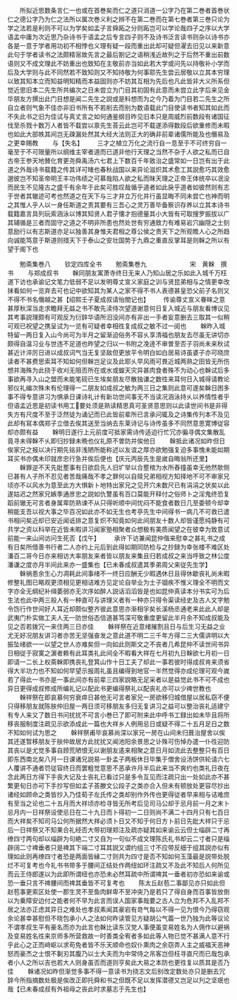 <!-- { "loadSidebar": true } -->
　　所拟近思数条言仁一也或在首巻矣而仁之道只消道一公字乃在第二巻者首巻状仁之德公字乃为仁之法所以属次巻义利之辨不在第二巻而在第七巻者第三巻只论为学之法若是利则不可以为学矣如孟子言舜跖之分则跖岂可以学论哉四子之序以大学语孟中庸为次近思乃杂诗书于语孟之后专言四子则不及诗书泛言读书则杂以诗书亦各是一意于学者用功初不相悖也义理有疑一段而重出此却可疑但濯去旧见以来新意此句于学者读书之法颇精宻故先言之最后劄记之语稍浅近故列之于后然不重出前数语则又不成文理此不妨重出也致知在主敬前亦当如此若大学或问先以持敬补小学而后及大学则与此不同然若不致知则又不知持敬为何事耶先生尝云居敬以立其本穷理以致其知本立而知益明知精而本益固则亦不妨其互相为先后也凡此皆非大义所系但觉近思旧本二先生所共编次之日未尝立为门目其初固有此意而未尝立此字后来见金华朋友方撰出此门目想是闻二先生之説或是料想而为之今乃着为门目若二先生之所自立者则气象不佳亦非旧书所有不若削去而别为数语载此门目使读书者知其如此而不失此书之旧为佳试与真丈言之如何通鉴纲目昨见旧本只是周威烈前数段有诸国征伐至杀戮十数万人者皆不载尝以禀先生荅云此岂可不载遂添得数段后欲重修而未暇也如此大部帙其间岂无疎漏处然其大经大法则正大的确非前辈诸儒所能及也僭易及之更幸赐教
　　与【失名】
　　三才之植立万化之流行自一息至于不可终穷自一毫至于不可限量所以纲维主宰者道而已道非他行天理之当然不杂于人欲之私而已自古帝王参天地賛化育更尧舜禹汤六七君上下数百千年致治之盛常如一日岂有出于此道之外哉诗书载籍之传其详可暏也春秋战国以来异论滋炽其术愈工其説愈巧其效愈邈彼岂不知圣帝明王丰功伟绩之可慕哉陷人欲之私而昩天理之正帝王体统卒以冺没而民生不见隆古之盛千有余年于此矣可胜叹哉循乎道者如此戾乎道者如彼然则有志于世者其辙迹可考也然道之在天下与三才并立万化并行虽显晦不同未尝亡也神而明之其惟人乎人以一身任斯道之责其要有三吾心之灵万善毕备察识存养以立其本诗书载籍嘉言具列玩索涵泳以博其知贤人君子懐才抱德量其小大皆有可取搜罗振拔以广其辅循是三者而固守之道之不明非所患也然处世有穷通致力有难易岩穴幽隠之士刻意励行以有志斯道亦足以独善其身惟夫君相之尊公侯之贵天下之所观曕人心之所趋向诚能笃意于斯道则措天下于泰山之安壮国势于九鼎之重直反掌耳是则榦之所以有望于阁下也








　　勉斋集巻八
　　钦定四库全书
　　勉斋集巻九　　　　　　　宋　黄榦　撰书
　　与郑成叔书
　　榦同朋友寓萧寺终日无来人乃知山居之乐如此入城千万枉道下访也承谕记文笔力低弱不足以发明尊丈宣义家庭之训与贤昆弟相与之情更幸改抹看如何一览弃去可也记中欲知其为某人之家不得不书人表德甚皇恐父前子名则又不得不书名僭越之甚【绍熙壬子夏成叔请怡閤记也】
　　传谕尊丈宣义眷睐之意甚厚秋深当走求瞻拜无益之书不敢先渎侍次望道谢意何日复入城近与朋友看博议见其考事説理颇有可观反为衍辞华语所汨没间亦有非出一手者妄意删去三取其一似稍可观已祝望之携呈试为一览有可疑者幸相徃复成叔之敏不过一阅也
　　榦昨入城特留一两日复入山今尚可为半月之留渐迫俗务不容乆享清福也朋友去尽虽无讲切亦颇得自温习业与世违不足道也昨望之归以一书附之凂逹不审曽至否子羽尚未来秋试甚近计淬厉日进以成叔词气当无复坚敌但更放平令明白如白居易诗虽婆子亦可晓庶读者不甚费思索耳不知如何但榦岂足议及此耶乆早风雨可畏近城两熟之田皆无所伤想并海殊为此挠于收刈无阻否所在或水或蝗天灾异甚肉食者殊不为动心也榦试后多事欲再寻入山之盟而未能笔砚已生埃矣朋友尽散独谦之数徃来耳何日入城得请教论邪仪礼编次殊未有伦理得一二朋友如成叔之敏为两三日之集则此意可遂矣榦日困多事不得专意讲习为惧承日课诗礼计有新功世间事无不当读况涵泳持乆以养情性者乎但语孟近思是初读书用工要处须是熟读精思真可圣贤意思则以此读世间书是非得失方有尺度不至于泛然徒为诵记而已此皆前辈所已言承问辄及之诗集传刋本不及见此却有冩本偶郑子立借去俟其送至当纳去东莱诗记与诗传虽多不同然意思寛博従容却亦颇有益
　　榦明日遂行上元前度可抵家需诗传适迫行忙冗亦徧寻偶文集散乱竟寻未得榦不乆即归抄録未晩也仪礼原不曽防并俟他日
　　榦抵此诸况如昨但日俟家兄之报以决行期先铭非浅陋所能称述以友谊之厚亦欲勉强复迫多事愧未能如期耳买书亦偶未印就彦忠行急并俟后便也【庆元丙辰先生是嵗自晦翁所还里】
　　榦罪逆不天先妣塟事有日欲启先人旧圹举以合塟棺为水所舂撞虽幸无他然欹侧已甚有人子所不忍见者苦哉痛哉不孝之罪何以自赎兄弟相视方知择地不可不审家兄顷亦不以风水为意至此方大惧新卜地特出家兄之见开穴未数尺已有涓涓之状矣以此遂姑迟之然家兄嫉季通彦忠之説如仇讐虽有百口莫能开释付之俗师卜之淫鬼终恐复蹈前辙无可言者身属卑防熟谏不从只得听顺中间忧闷不能食者数日几至委顿今却幸稍能支吾以视大事之毕百况如此亦不如无生也考亭先生中间得书一病几不可救已遣书相问矣近却已安近闻诋排之意复炽不知竟如何此间朋友十数人却皆谨愿纯静有可共学之资以科举在近皆未暇讲习闻家塾相聚者众想极有美质闻望之在彼幸为致意试前能一来山间访问生死否【戊午】
　　承许下访兼闻昆仲偕来慰幸之甚礼书之成有日矣所借善书行者二人亦约上元后到此得如期同防检与之抄録为幸张楼不难区处潘百二哥今日亦来相访大率朋友来者皆以朋友来集且归若成叔之来当呼致之林公度潘谦之度亦月半间此来亦一盛集也【已未春成叔遣其季弟周父来従先生学】
　　榦祸患余生心力凋耗此间事绪不一终日应酬无少暇遇休日且得休歇丧礼尚未暇修整礼图已略观更须相见更相诘难方见定论自举业为士子锢疾不惟义理全不明而文字亦全无纲纪补缉萎弱亦无次序如醉人説话滔滔皆是也如昆仲真读本分书实可为后生法也此中两三般人有一种直可与讲理义者有一种亦只得令渠读经史及古人文字勉令饬行作世间好人耳近却颇似整齐彼此意思亦渐相孚矣长溪杨丞通老来此此人却是武夷门朴实做工夫人无一防世俗态信道甚笃深可敬重度更留此半月余不知成叔能及见之否若拨冗一来住两三日亦佳
　　榦祥祭在近意绪摧割且日与后生习无益之业尤无好况朋友讲习者亦苦无坚强奋发之意此道不明二三千年方得二三大儒讲明以大振坠绪欲一一以望之世人亦难矣但一向如此则斯文之不丧者几希昆仲不读世间书异日相従于寂寞之濵者赖有此耳类礼此间全不暇看大祥在七月初九日榦欲七月初一日即请一二长上权斋榦即携丧礼登箕山作十日工夫了却此一事若彼时得成叔肯来须省得大半功力也不知如何早望示报周礼虽且编得到地官一半然觉得亦成伦理可观今嵗若了得此一书亦是一事此间亦有前辈三四家説略无足采者以是益觉此书不可不成也异日更得成叔修成所编礼记以配此书更编得祭礼以配丧礼亦可以少禆世教也
　　榦祥祭在即哀慕何穷衰瘁日甚他无可言者家兄一房欲移归城借屋以居私窃不便只得移朋友就陈肤仲旧屋一两日须可移朋友多归无复讲习之益可以整治丧礼适建宁有专人来又了数日书问扰扰不可言小巻已了即可附来此中呼书工録出如未毕且将所移丧服制度注疏见示欲添成此一篇也大祥乡人例用忌日或疑不得二十五月足日之数不知如何试为思之
　　榦祥祭甫毕哀慕尚深以家兄一房在山间未归葺治屋舍以俟其还遂暂移朋友于肤仲故居方此扰扰又闻池阳余景思之讣殊可伤悼办遣一仆徃迎防其丧以是尤觉多事自顾荒陋恨无以谢朋友逺来相聚之意日月如流此去整整只有百日即东西南北矣八月一日课诸兄説易一卦孟子两板休日毕集于僧舍设汤饼供轮请六七人覆讲不通者罚従容终日而罢粗觉意思不恶承许月半后此来当不爽约也类礼日夜在念此两日方得下手丧大记及士丧礼已看过只是多令互见而注疏只出一处如此亦不甚繁更旬日亦可下手抄写但如孟子荅滕文公段子之类亦合入但未有顿放处更容尽抄出诸经如顾命之类皆抄入乃佳荀子左氏传之类却别作外传也更得従者早来相与诘难庶有至当之论也二十五月而大祥顷亦检寻皆无所考后见司马公却于忌月前一月之末卜忌月内一日祥祭设使忌日在二十九日而卜得初一二日则尚不满二十四月只有七百日而大祥矣不知司马公何所据然大祥必须卜日又不知于何日方卜前日先妣大祥只于忌后一日祥祭又不知果合礼经否大带初理郑注及疏亦疑其如来谕云云但士缁辟二寸再缭四寸两句却以缁辟为句絶二寸又自为一句似不成文理陈氏礼书却云二寸者只是缁辟阔二寸禆垂者只是禆其下端二寸耳其説又谓约组三寸不应带反细于组其説亦似有理如此则再缭四寸者恐是两面皆縁二寸则共为四寸是否不知如何玉藻最是説带处脱烂不可复考也今礼书书带多于腰间正结处作两纽如环注疏又不及此不知后人何所见而云王侍郎遂以为此即所谓纽也亦恐未必然耳疏中所谓禆其一垂者初亦恐如来谕或恐一垂只言不禆腰间而禆其垂皆不可复考也
　　陈太丘赵苞二事鄙见亦只如此但赵苞事更索区处使一郡生灵不至鱼肉鲜卑不至冲突乃是若只了得自身而百事皆放倒以为乗障安边付之能者何不早为此言而误人国家事哉要之古人立为危邦不入乱邦不居之法亦正虑其异日之难处也孝叔素闻其豪宕有竒气每以不得一见为恨今乃得窃观余论甚幸甚慰但不晓包承小人之法如何昨读管见方疑胡公气葢一世乃独为此等议论不谓孝叔生平有豪名而亦为此言也榦比读东汉党人事便虽变易姓名为人佣作以避祸及变易姓名徃来京师多所营救故一时善类全宥者多如此等人物已觉不甚满人意不行乎此心之正而﨑岖以求苟免者皆不乐天顺命也奴仆熏肉之余窃弄人主之威福天恶神怒而豪杰之士恨不剚刃其腹乃以士大夫而为中常侍之吊客岂但枉寻直尺而已哉包承者小人之所以吉也若大人则身虽否而道则亨矣此大易之本防也更徃复以质其是否乃佳
　　榦诸况如昨但渐觉多事不得一意读书为挠志文后别改定数处亦只是删去冗辞今所指摘数处极是俟改正即托舜和书之但既不足以发挥潜德又岂足以刋之坚珉也哉【已未春成叔有外祖母之丧此时求墓志于先生也】
